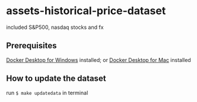 # assets-historical-price-dataset

included S&P500, nasdaq stocks and fx

## Prerequisites
[Docker Desktop for Windows](https://hub.docker.com/editions/community/docker-ce-desktop-windows/) installed; or
[Docker Desktop for Mac](https://hub.docker.com/editions/community/docker-ce-desktop-windows/) installed

## How to update the dataset
run `$ make updatedata` in terminal
